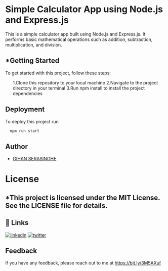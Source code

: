 # Simple Calculator App using Node.js and Express.js

This is a simple calculator app built using Node.js and Express.js. It performs basic mathematical operations such as addition, subtraction, multiplication, and division.

## *Getting Started
To get started with this project, follow these steps:
<ul>
1.Clone this repository to your local machine
2.Navigate to the project directory in your terminal
3.Run npm install to install the project dependencies</ul>

## Deployment

To deploy this project run

```bash
  npm run start
```

## Author

- [GIHAN SERASINGHE](https://github.com/it-21360978)

# License
## *This project is licensed under the MIT License. See the LICENSE file for details.

## 🔗 Links
[![linkedin](https://img.shields.io/badge/linkedin-0A66C2?style=for-the-badge&logo=linkedin&logoColor=white)](https://www.linkedin.com/in/gihan-serasinghe-457033264)
[![twitter](https://img.shields.io/badge/twitter-1DA1F2?style=for-the-badge&logo=twitter&logoColor=white)](https://twitter.com/SrasingheG)

## Feedback

If you have any feedback, please reach out to me at https://bit.ly/3M5AXuf
